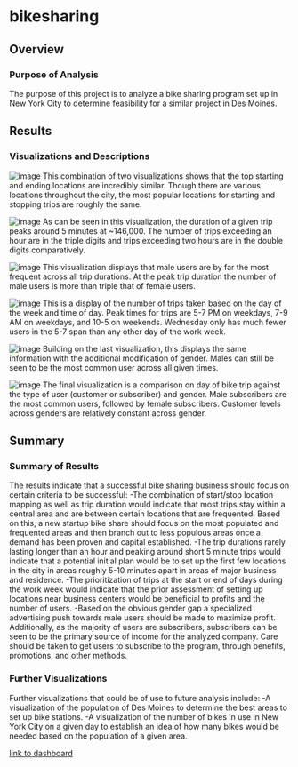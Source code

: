 # bikesharing

## Overview

### Purpose of Analysis

The purpose of this project is to analyze a bike sharing program set up in New York City to determine feasibility for a similar project in Des Moines.

## Results

### Visualizations and Descriptions

![image](https://user-images.githubusercontent.com/92831138/155574539-4ddd4c59-bdb0-4e9f-80f7-8a2d1b88844f.png)
This combination of two visualizations shows that the top starting and ending locations are incredibly similar. Though there are various locations throughout the city, the most popular locations for starting and stopping trips are roughly the same.

![image](https://user-images.githubusercontent.com/92831138/155574603-3fe981e5-8c9d-41fc-8b3b-2dea00eef0bd.png)
As can be seen in this visualization, the duration of a given trip peaks around 5 minutes at ~146,000. The number of trips exceeding an hour are in the triple digits and trips exceeding two hours are in the double digits comparatively.

![image](https://user-images.githubusercontent.com/92831138/155574927-aeed6249-4a3c-4dc2-95e8-24a5a236d249.png)
This visualization displays that male users are by far the most frequent across all trip durations. At the peak trip duration the number of male users is more than triple that of female users.

![image](https://user-images.githubusercontent.com/92831138/155575011-1aac5cfc-d29b-4e37-b78b-f26bb692fd5e.png)
This is a display of the number of trips taken based on the day of the week and time of day. Peak times for trips are 5-7 PM on weekdays, 7-9 AM on weekdays, and 10-5 on weekends. Wednesday only has much fewer users in the 5-7 span than any other day of the work week.

![image](https://user-images.githubusercontent.com/92831138/155575054-f3d97628-fbfb-435e-9fa1-ea21461e7150.png)
Building on the last visualization, this displays the same information with the additional modification of gender. Males can still be seen to be the most common user across all given times.

![image](https://user-images.githubusercontent.com/92831138/155575091-0f4190fb-d2df-4425-9584-289fe9f1f5bd.png)
The final visualization is a comparison on day of bike trip against the type of user (customer or subscriber) and gender. Male subscribers are the most common users, followed by female subscribers. Customer levels across genders are relatively constant across gender. 


## Summary

### Summary of Results

The results indicate that a successful bike sharing business should focus on certain criteria to be successful:
-The combination of start/stop location mapping as well as trip duration would indicate that most trips stay within a central area and are between certain locations that are frequented. Based on this, a new startup bike share should focus on the most populated and frequented areas and then branch out to less populous areas once a demand has been proven and capital established.
-The trip durations rarely lasting longer than an hour and peaking around short 5 minute trips would indicate that a potential initial plan would be to set up the first few locations in the city in areas roughly 5-10 minutes apart in areas of major business and residence.
-The prioritization of trips at the start or end of days during the work week would indicate that the prior assessment of setting up locations near business centers would be beneficial to profits and the number of users.
-Based on the obvious gender gap a specialized advertising push towards male users should be made to maximize profit. Additionally, as the majority of users are subscribers, subscribers can be seen to be the primary source of income for the analyzed company. Care should be taken to get users to subscribe to the program, through benefits, promotions, and other methods.

### Further Visualizations

Further visualizations that could be of use to future analysis include:
-A visualization of the population of Des Moines to determine the best areas to set up bike stations.
-A visualization of the number of bikes in use in New York City on a given day to establish an idea of how many bikes would be needed based on the population of a given area.

[link to dashboard](https://public.tableau.com/app/profile/lucien.roberts/viz/NYCCitiBikeChallenge_16453707388470/SummaryStory)
